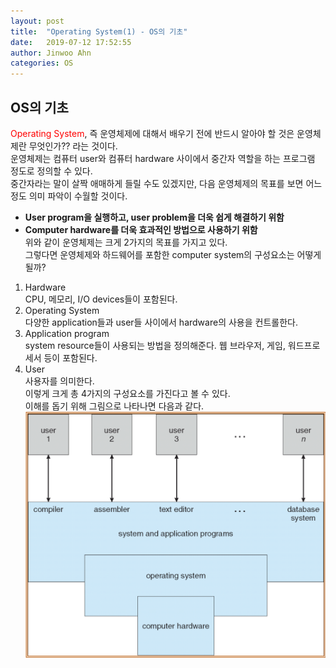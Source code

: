 ```yaml
---
layout: post
title:  "Operating System(1) - OS의 기초"
date:   2019-07-12 17:52:55
author: Jinwoo Ahn
categories: OS
---
```

## OS의 기초
<span style="color:red">Operating System</span>, 즉 운영체제에 대해서 배우기 전에 반드시 알아야 할 것은 운영체제란 무엇인가?? 라는 것이다.  
운영체제는 컴퓨터 user와 컴퓨터 hardware 사이에서 중간자 역할을 하는 프로그램 정도로 정의할 수 있다.  
중간자라는 말이 살짝 애매하게 들릴 수도 있겠지만, 다음 운영체제의 목표를 보면 어느 정도 의미 파악이 수월할 것이다.  
* __User program을 실행하고, user problem을 더욱 쉽게 해결하기 위함__
* __Computer hardware를 더욱 효과적인 방법으로 사용하기 위함__  
위와 같이 운영체제는 크게 2가지의 목표를 가지고 있다.  
그렇다면 운영체제와 하드웨어를 포함한 computer system의 구성요소는 어떻게 될까?  
1. Hardware  
CPU, 메모리, I/O devices들이 포함된다.
2. Operating System  
다양한 application들과 user들 사이에서 hardware의 사용을 컨트롤한다.
3. Application program  
system resource들이 사용되는 방법을 정의해준다. 웹 브라우저, 게임, 워드프로세서 등이 포함된다.
4. User  
사용자를 의미한다.  
이렇게 크게 총 4가지의 구성요소를 가진다고 볼 수 있다.  
이해를 돕기 위해 그림으로 나타나면 다음과 같다.
 ![image](/img/os.png)
